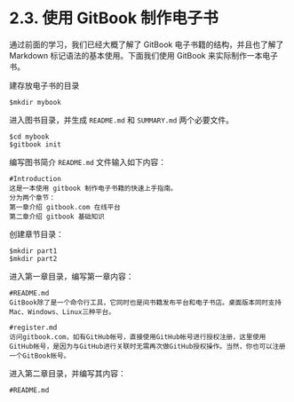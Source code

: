 # **2.3. 使用 GitBook 制作电子书**

通过前面的学习，我们已经大概了解了 GitBook 电子书籍的结构，并且也了解了 Markdown 标记语法的基本使用。下面我们使用 GitBook 来实际制作一本电子书。

建存放电子书的目录

    $mkdir mybook

进入图书目录，并生成 `README.md` 和 `SUMMARY.md` 两个必要文件。

    $cd mybook
    $gitbook init

编写图书简介 `README.md` 文件输入如下内容：

    #Introduction
    这是一本使用 gitbook 制作电子书籍的快速上手指南。
    分为两个章节：
    第一章介绍 gitbook.com 在线平台
    第二章介绍 gitbook 基础知识

创建章节目录：

    $mkdir part1
    $mkdir part2

进入第一章目录，编写第一章内容：

    #README.md
    GitBook除了是一个命令行工具，它同时也是间书籍发布平台和电子书店。桌面版本同时支持Mac、Windows、Linux三种平台。

    #register.md
    访问gitbook.com，如有GitHub帐号，直接使用GitHub帐号进行授权注册，这里使用GitHub帐号，是因为与GitHub进行关联时无需再次做GitHub授权操作。当然，你也可以注册一个GitBook帐号。

进入第二章目录，并编写其内容：

    #README.md
    
    